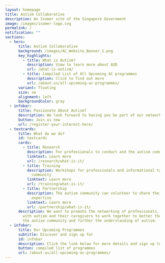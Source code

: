 ```yaml
---
layout: homepage
title: Autism Collaborative
description: An Isomer site of the Singapore Government
image: /images/isomer-logo.svg
permalink: /
notification: ""
sections:
  - hero:
      title: Autism Collaborative
      background: /images/AC_Website_Banner_1.png
      key_highlights:
        - title: What is Autism?
          description: View to learn more about ASD
          url: /what-is-autism/
        - title: Compiled List of All Upcoming AC programmes
          description: Click to find out more
          url: /about-us/all-upcoming-ac-programmes/
      variant: floating
      size: sm
      alignment: left
      backgroundColor: gray
  - infobar:
      title: Passionate About Autism?
      description: We look forward to having you be part of our network
      button: Join us now
      url: /register-your-interest-here/
  - textcards:
      title: What do we do?
      id: textcards
      cards:
        - title: Research
          description: For professionals to conduct and the autism community to participate
          linktext: Learn more
          url: /research/what-is-it/
        - title: Training
          description: Workshops for professionals and informational talks for the autism
            community
          linktext: Learn more
          url: /training/what-is-it/
        - title: Partnership
          description: The autism community can volunteer to share their experience and
            expertise
          linktext: Learn more
          url: /partnership/what-is-it/
      description: We want to promote the networking of professionals, individuals
        with autism and their caregivers to work together to better the lives of
        the autism community and further the understanding of autism.
  - infobar:
      title: Our Upcoming Programmes
      subtitle: Discover and sign up for
      id: infobar
      description: Click the link below for more details and sign up to participate!
      button: compiled list of programmes
      url: /about-us/all-upcoming-ac-programmes/
---
```

